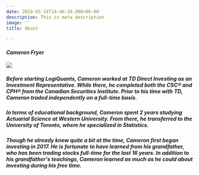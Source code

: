 ```yaml
---
date: 2019-05-14T14:46:10.000+06:00
description: This is meta description
image: ''
title: About

---
```

#### _Cameron Fryer_

![](/uploads/me2.jpg)

##### Before starting LogiQuants, Cameron worked at TD Direct Investing as an Investment Representative. While there, he completed both the CSC® and CPH® from the Canadian Securities Institute. Prior to his time with TD, Cameron traded independently on a full-time basis.

##### In terms of educational background, Cameron spent 2 years studying Actuarial Science at Western University.  From there, he transferred to the University of Toronto, where he specialized in Statistics.

##### Though he already knew quite a bit at the time, Cameron first began investing in 2017. He is fortunate to have learned from his grandfather, who has been trading stocks full-time for the last 16 years. In addition to his grandfather's teachings, Cameron learned as much as he could about investing during his free time.